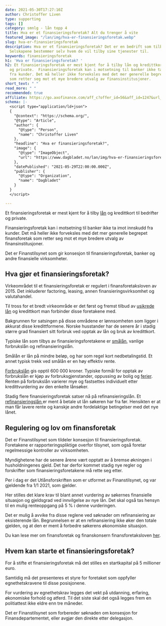 ```yaml
---
date: 2021-05-30T17:27:10Z
author: Christoffer Liven
type: supporting
tags: []
category: smnlg - lån topp 4
title: Hva er et finansieringsforetak? Alt du trenger å vite
featured_image: "/lan/img/hva-er-finansieringsforetak.webp"
slug: hva-er-finansieringsforetak
description: Hva er et finansieringsforetak? Det er en bedrift som tilbyr lån og kredittkort.
  Selskapene bestemmer selv hvem de vil tilby sine tjenester til.
keywords: finansieringsforetak
h1: 'Hva er finansieringsforetak? '
h2: Et finansieringsforetak er mest kjent for å tilby lån og kredittkort til bedrifter
  og private.  Finansieringsforetak kan i motsetning til banker ikke ta imot innskudd
  fra kunder. Det må heller ikke forveksles med det mer generelle begrepet finansforetak
  som retter seg mot et mye bredere utvalg av finansinstitusjoner.
short_text: " "
read_more: " "
recommended: true
affiliate: https://go.axofinance.com/aff_c?offer_id=56&aff_id=1247&url_id=82&source=A71
schema: |-
  <script type="application/ld+json">
  {
    "@context": "https://schema.org/",
    "@type": "Article",
    "author": {
      "@type": "Person",
      "name": "Christoffer Liven"
    },
    "headline": "Hva er finansieringsforetak?",
    "image": {
      "@type": "ImageObject",
      "url": "https://www.dagbladet.no/lan/img/hva-er-finansieringsforetak.webp"
    },
    "datePublished": "2021-05-29T22:00:00.000Z",
    "publisher": {
      "@type": "Organization",
      "name": "Dagbladet"
    }
  }
  </script>

---
```

Et finansieringsforetak er mest kjent for å tilby [lån](https://www.dagbladet.no/lan/) og kredittkort til bedrifter og private.

Finansieringsforetak kan i motsetning til banker ikke ta imot innskudd fra kunder. Det må heller ikke forveksles med det mer generelle begrepet finansforetak som retter seg mot et mye bredere utvalg av finansinstitusjoner.

Det er Finanstilsynet som gir konsesjon til finansieringsforetak, banker og andre finansielle virksomheter.

## Hva gjør et finansieringsforetak?

Virkeområdet til et finansieringsforetak er regulert i finansforetaksloven av 2015. Det inkluderer factoring, leasing, annen finansieringsvirksomhet og valutahandel.

<quote>Til tross for et bredt virkeområde er det først og fremst tilbud av [usikrede lån](https://www.dagbladet.no/forbrukslan/lan-uten-sikkerhet) og kredittkort man forbinder disse foretakene med.</quote>

Bakgrunnen for satsingen på disse områdene er lønnsomheten som ligger i akkurat disse kredittformene. Norske husstander har de senere år i stadig større grad finansiert sitt forbruk ved opptak av lån og bruk av kredittkort.

Typiske lån som tilbys av finansieringsforetakene er [smålån](https://www.dagbladet.no/forbrukslan/smalan), vanlige forbrukslån og refinansieringslån.

Smålån er lån på mindre beløp, og har som regel kort nedbetalingstid. Et annet typisk trekk ved smålån er en høy effektiv rente.

[Forbrukslån](https://www.dagbladet.no/forbrukslan/) gis opptil 600 000 kroner. Typiske formål for opptak av forbrukslån er kjøp av forbruksgjenstander, oppussing av bolig og [ferier](https://www.dagbladet.no/lan/ferielan). Renten på forbrukslån varierer mye og fastsettes individuelt etter kredittvurdering av den enkelte lånsøker.

Stadig flere finansieringsforetak satser nå på refinansieringslån. Et [refinansieringslån ](https://www.dagbladet.no/refinansiering/)er ment å betale ut lån søkeren har fra før. Hensikten er at man får lavere rente og kanskje andre fordelaktige betingelser med det nye lånet.

## Regulering og lov om finansforetak

Det er Finanstilsynet som tildeler konsesjon til finansieringsforetak. Foretakene er rapporteringspliktige overfor tilsynet, som også foretar regelmessige kontroller av virksomheten.

Myndighetene har de senere årene vært opptatt av å bremse økningen i husholdningenes gjeld. Det har derfor kommet stadig nye regler og forskrifter som finansieringsforetakene må rette seg etter.

Per i dag er det Utlånsforskriften som er utformet av Finanstilsynet, og var gjeldende fra 1/1 2021, som gjelder.

Her stilles det klare krav til blant annet vurdering av søkernes finansielle situasjon og gjeldsgrad ved innvilgelse av nye lån. Det skal også tas hensyn til en mulig renteoppgang på 5 % i denne vurderingen.

Det er mulig å avvike fra disse reglene ved søknader om refinansiering av eksisterende lån. Begrunnelsen er at en refinansiering ikke øker den totale gjelden, og at den er ment å forbedre søkerens økonomiske situasjon.

Du kan lese mer om finansforetak og finanskonsern finansforetaksloven [her](https://lovdata.no/dokument/NL/lov/2015-04-10-17).

## Hvem kan starte et finansieringsforetak?

For å stifte et finansieringsforetak må det stilles en startkapital på 5 millioner euro.

Samtidig må det presenteres et styre for foretaket som oppfyller egnethetskravene til disse posisjonene.

For vurdering av egnethetskrav legges det vekt på utdanning, erfaring, økonomiske forhold og atferd. Til det siste skal det også legges frem en politiattest ikke eldre enn tre måneder.

Det er Finanstilsynet som forbereder søknaden om konsesjon for Finansdepartementet, eller avgjør den direkte etter delegasjon.